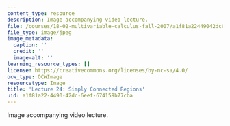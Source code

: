 ```yaml
---
content_type: resource
description: Image accompanying video lecture.
file: /courses/18-02-multivariable-calculus-fall-2007/a1f81a22449042dc6eef674159b77cba_24.jpg
file_type: image/jpeg
image_metadata:
  caption: ''
  credit: ''
  image-alt: ''
learning_resource_types: []
license: https://creativecommons.org/licenses/by-nc-sa/4.0/
ocw_type: OCWImage
resourcetype: Image
title: 'Lecture 24: Simply Connected Regions'
uid: a1f81a22-4490-42dc-6eef-674159b77cba
---
```

Image accompanying video lecture.